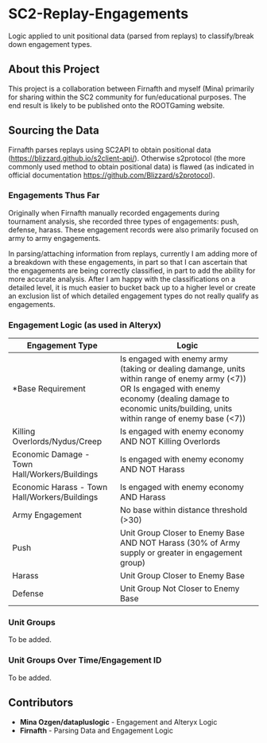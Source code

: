 # SC2-Replay-Engagements

Logic applied to unit positional data (parsed from replays) to classify/break down engagement types.

## About this Project

This project is a collaboration between Firnafth and myself (Mina) primarily for sharing within the SC2 community for fun/educational purposes. The end result is likely to be published onto the ROOTGaming website.

## Sourcing the Data

Firnafth parses replays using SC2API to obtain positional data (https://blizzard.github.io/s2client-api/). Otherwise s2protocol (the more commonly used method to obtain positional data) is flawed (as indicated in official documentation https://github.com/Blizzard/s2protocol).

### Engagements Thus Far

Originally when Firnafth manually recorded engagements during tournament analysis, she recorded three types of engagements: push, defense, harass. These engagement records were also primarily focused on army to army engagements.

In parsing/attaching information from replays, currently I am adding more of a breakdown with these engagements, in part so that I can ascertain that the engagements are being correctly classified, in part to add the ability for more accurate analysis. After I am happy with the classifications on a detailed level, it is much easier to bucket back up to a higher level or create an exclusion list of which detailed engagement types do not really qualify as engagements.

### Engagement Logic (as used in Alteryx)

Engagement Type | Logic
------------ | -------------
*Base Requirement | Is engaged with enemy army (taking or dealing damange, units within range of enemy army (<7)) OR Is engaged with enemy economy (dealing damage to economic units/building, units within range of enemy base (<7))
Killing Overlords/Nydus/Creep |  Is engaged with enemy economy AND NOT Killing Overlords
Economic Damage - Town Hall/Workers/Buildings | Is engaged with enemy economy AND NOT Harass 
Economic Harass - Town Hall/Workers/Buildings | Is engaged with enemy economy AND Harass
Army Engagement | No base within distance threshold (>30)
Push | Unit Group Closer to Enemy Base AND NOT Harass (30% of Army supply or greater in engagement group)
Harass | Unit Group Closer to Enemy Base
Defense | Unit Group Not Closer to Enemy Base

### Unit Groups
To be added.

### Unit Groups Over Time/Engagement ID
To be added.

## Contributors

* **Mina Ozgen/datapluslogic** - Engagement and Alteryx Logic
* **Firnafth** - Parsing Data and Engagement Logic

